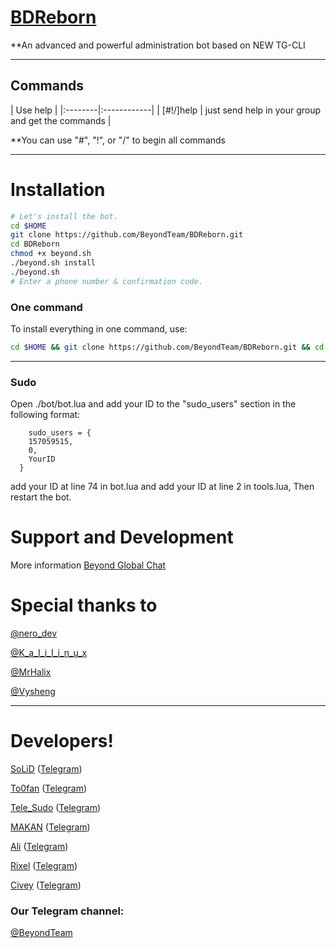 # [BDReborn](https://telegram.me/BDReborn)

**An advanced and powerful administration bot based on NEW TG-CLI


* * *

## Commands

| Use help |
|:--------|:------------|
| [#!/]help | just send help in your group and get the commands |

**You can use "#", "!", or "/" to begin all commands

* * *

# Installation

```sh
# Let's install the bot.
cd $HOME
git clone https://github.com/BeyondTeam/BDReborn.git
cd BDReborn
chmod +x beyond.sh
./beyond.sh install
./beyond.sh 
# Enter a phone number & confirmation code.
```
### One command
To install everything in one command, use:
```sh
cd $HOME && git clone https://github.com/BeyondTeam/BDReborn.git && cd BDReborn && chmod +x beyond.sh && ./beyond.sh install && ./beyond.sh
```

* * *

### Sudo

Open ./bot/bot.lua and add your ID to the "sudo_users" section in the following format:
```
    sudo_users = {
    157059515,
    0,
    YourID
  }
```
add your ID at line 74 in bot.lua and add your ID at line 2 in tools.lua, Then restart the bot.

# Support and Development

More information [Beyond Global Chat](https://t.me/joinchat/AAAAAEGaKOxC8K6cJ3bCcw)

# Special thanks to
[@nero_dev](https://telegram.me/nero_dev)

[@K_a_I_i_I_i_n_u_x](https://telegram.me/K_a_I_i_I_i_n_u_x)

[@MrHalix](https://github.com/MrHalix)

[@Vysheng](https://github.com/vysheng)

* * *

# Developers!

[SoLiD](https://github.com/solid021) ([Telegram](https://telegram.me/SoLiD))

[To0fan](https://github.com/To0fan) ([Telegram](https://telegram.me/To0fan))

[Tele_Sudo](https://github.com/Tele_Sudo) ([Telegram](https://telegram.me/Tele_Sudo))

[MAKAN](https://github.com/makanj) ([Telegram](https://telegram.me/MAKAN))

[Ali](https://github.com/ali-ghoghnoos) ([Telegram](https://telegram.me/Exacute))

[Rixel](https://github.com/Rixel) ([Telegram](https://telegram.me/Rixel))

[Civey](https://github.com/Oysof) ([Telegram](https://telegram.me/Civey))

### Our Telegram channel:

[@BeyondTeam](https://telegram.me/BeyondTeam)
